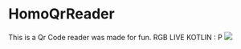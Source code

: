 # HomoQrReader
This is a Qr Code reader
was made for fun.
RGB LIVE
KOTLIN : P 
<img src="https://f.top4top.io/p_1990swfl71.png"/>
